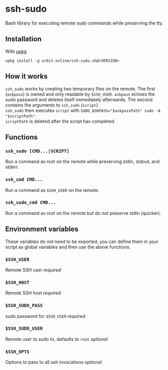 # ssh-sudo

Bash library for executing remote sudo commands while preserving the tty.

## Installation

With [μpkg](https://github.com/orbit-online/upkg)

```
upkg install -g orbit-online/ssh-sudo.sh@<VERSION>
```

## How it works

`ssh_sudo` works by creating two temporary files on the remote.
The first (`askpass`) is owned and only readable by `$SSH_USER`. `askpass`
echoes the sudo password and deletes itself immediately afterwards.
The second contains the arguments to `ssh_sudo` (`script`).  
`ssh_sudo` then executes `script` with
`SUDO_ASKPASS="$askpassPath" sudo -A "$scriptPath"`.  
`scriptPath` is deleted after the script has completed.

## Functions

### `ssh_sudo [CMD...|SCRIPT]`

Run a command as root on the remote while preserving stdin, stdout,
and stderr.

### `ssh_cmd CMD...`

Run a command as `$SSH_USER` on the remote.

### `ssh_sudo_cmd CMD...`

Run a command as root on the remote but do not preserve stdin
(quicker).

## Environment variables

These variables do not need to be exported, you can define them in your script
as global variables and then use the above functions.

### `$SSH_USER`

Remote SSH user _required_

### `$SSH_HOST`

Remote SSH host _required_

### `$SSH_SUDO_PASS`

sudo password for `$SSH_USER` _required_

### `$SSH_SUDO_USER`

Remote user to sudo to, defaults to `root` _optional_

### `$SSH_OPTS`

Options to pass to all ssh invocations _optional_
